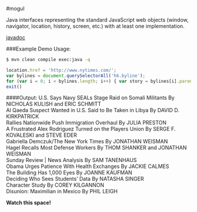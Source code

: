 #mogul

Java interfaces representing the standard JavaScript web objects (window, navigator, location, history, screen, etc.) with at least one implementation.

[javadoc](http://snoblind.github.io/mogul/apidocs/overview-summary.html)

###Example Demo Usage:

```bash
$ mvn clean compile exec:java -q
```

```javascript
location.href = 'http://www.nytimes.com/';
var bylines = document.querySelectorAll('h6.byline');
for (var i = 0; i < bylines.length; i++) { var story = bylines[i].parentNode; var headline = story.querySelector('h1,h2,h3,h4,h5,h6,h7,h8'); console.log(headline.innerText.trim() + ' ' + bylines[i].innerText.trim()); }
exit()
```

####Output:
U.S. Says Navy SEALs Stage Raid on Somali Militants By NICHOLAS KULISH and ERIC SCHMITT  
Al Qaeda Suspect Wanted in U.S. Said to Be Taken in Libya By DAVID D. KIRKPATRICK  
Rallies Nationwide Push Immigration Overhaul By JULIA PRESTON  
A Frustrated Alex Rodriguez Turned on the Players Union By SERGE F. KOVALESKI and STEVE EDER  
Gabriella Demczuk/The New York Times By JONATHAN WEISMAN  
Hagel Recalls Most Defense Workers By THOM SHANKER and JONATHAN WEISMAN  
Sunday Review | News Analysis By SAM TANENHAUS  
Obama Urges Patience With Health Exchanges By JACKIE CALMES  
The Building Has 1,000 Eyes By JOANNE KAUFMAN  
Deciding Who Sees Students’ Data By NATASHA SINGER  
Character Study By COREY KILGANNON  
Disunion: Maximilian in Mexico By PHIL LEIGH  

__Watch this space!__
